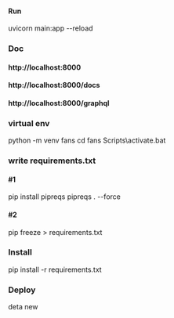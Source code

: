 #### Run
uvicorn main:app --reload
### Doc
####  http://localhost:8000

#### http://localhost:8000/docs

#### http://localhost:8000/graphql

### virtual env
python -m venv fans
cd fans
Scripts\activate.bat
### write requirements.txt
#### #1
pip install pipreqs
pipreqs . --force
#### #2 
pip freeze > requirements.txt

### Install
pip install -r requirements.txt

### Deploy 
deta new
